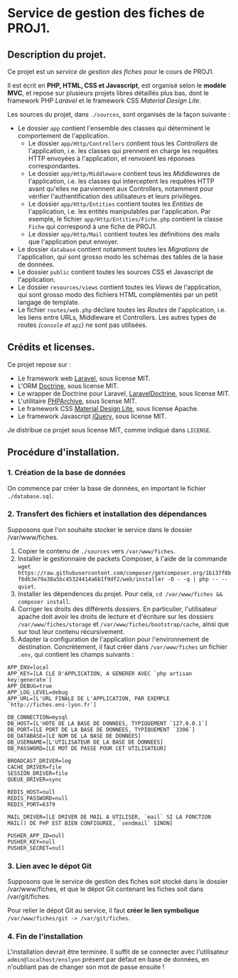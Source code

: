 # Service de gestion des fiches de PROJ1.

## Description du projet.

Ce projet est un *service de gestion des fiches* pour le cours de PROJ1.

Il est écrit en **PHP, HTML, CSS et Javascript**, est organisé selon le **modèle MVC**, et repose sur plusieurs projets libres détaillés plus bas, dont le framework PHP *Laravel* et le framework CSS *Material Design Lite*.

Les sources du projet, dans `./sources`, sont organisés de la façon suivante :

- Le dossier `app` contient l'ensemble des classes qui déterminent le comportement de l'application.
	- Le dossier `app/Http/Controllers` contient tous les *Controllers* de l'application, i.e. les classes qui prennent en charge les requêtes HTTP envoyées à l'application, et renvoient les réponses correspondantes.
	- Le dossier `app/Http/Middleware` contient tous les *Middlewares* de l'application, i.e. les classes qui interceptent les requêtes HTTP avant qu'elles ne parviennent aux Controllers, notamment pour vérifier l'authentification des utilisateurs et leurs privilèges.
	- Le dossier `app/Http/Entities` contient toutes les *Entities* de l'application, i.e. les entités manipulables par l'application. Par exemple, le fichier `app/Http/Entities/Fiche.php` contient la classe `Fiche` qui correspond à une fiche de PROJ1.
	- Le dossier `app/Http/Mail` contient toutes les définitions des mails que l'application peut envoyer.
- Le dossier `database` contient notamment toutes les *Migrations* de l'application, qui sont grosso modo les schémas des tables de la base de données.
- Le dossier `public` contient toutes les sources CSS et Javascript de l'application.
- Le dossier `resources/views` contient toutes les *Views* de l'application, qui sont grosso modo des fichiers HTML complémentés par un petit langage de template.
- Le fichier `routes/web.php` déclare toutes les *Routes* de l'application, i.e. les liens entre URLs, Middleware et Controllers. Les autres types de routes *(`console` et `api`)* ne sont pas utilisées.


## Crédits et licenses.

Ce projet repose sur :

- Le framework web [Laravel](https://laravel.com/), sous license MIT.
- L'ORM [Doctrine](http://www.doctrine-project.org/), sous license MIT.
- Le wrapper de Doctrine pour Laravel, [LaravelDoctrine](http://www.laraveldoctrine.org/), sous license MIT.
- L'utilitaire [PHPArchive](https://github.com/splitbrain/php-archive), sous license MIT.
- Le framework CSS [Material Design Lite](https://github.com/google/material-design-lite), sous license Apache.
- Le framework Javascript [jQuery](https://github.com/jquery/jquery), sous license MIT.

Je distribue ce projet sous license MIT, comme indiqué dans `LICENSE`.


## Procédure d'installation.

### 1. Création de la base de données

On commence par créer la base de données, en important le fichier `./database.sql`.


### 2. Transfert des fichiers et installation des dépendances

Supposons que l'on souhaite stocker le service dans le dossier /var/www/fiches.

1. Copier le contenu de `./sources` vers `/var/www/fiches`.
2. Installer le gestionnaire de packets Composer, à l'aide de la commande `wget https://raw.githubusercontent.com/composer/getcomposer.org/1b137f8bf6db3e79a38a5bc45324414a6b1f9df2/web/installer -O - -q | php -- --quiet`.
3. Installer les dépendences du projet. Pour cela, `cd /var/www/fiches && composer install`.
4. Corriger les droits des différents dossiers. En particulier, l'utilisateur apache doit avoir les droits de lecture et d'écriture sur les dossiers `/var/www/fiches/storage` et `/var/www/fiches/bootstrap/cache`, ainsi que sur tout leur contenu récursivement.
5. Adapter la configuration de l'application pour l'environnement de destination. Concrètement, il faut créer dans `/var/www/fiches` un fichier `.env`, qui contient les champs suivants :

```
APP_ENV=local
APP_KEY=[LA CLE D'APPLICATION, A GENERER AVEC `php artisan key:generate`]
APP_DEBUG=true
APP_LOG_LEVEL=debug
APP_URL=[L'URL FINALE DE L'APPLICATION, PAR EXEMPLE `http://fiches.ens-lyon.fr`]

DB_CONNECTION=mysql
DB_HOST=[L'HOTE DE LA BASE DE DONNEES, TYPIQUEMENT `127.0.0.1`]
DB_PORT=[LE PORT DE LA BASE DE DONNEES, TYPIQUEMENT `3306`]
DB_DATABASE=[LE NOM DE LA BASE DE DONNEES]
DB_USERNAME=[L'UTILISATEUR DE LA BASE DE DONNEES]
DB_PASSWORD=[LE MOT DE PASSE POUR CET UTILISATEUR]

BROADCAST_DRIVER=log
CACHE_DRIVER=file
SESSION_DRIVER=file
QUEUE_DRIVER=sync

REDIS_HOST=null
REDIS_PASSWORD=null
REDIS_PORT=6379

MAIL_DRIVER=[LE DRIVER DE MAIL A UTILISER, `mail` SI LA FONCTION MAIL() DE PHP EST BIEN CONFIGUREE, `sendmail` SINON]

PUSHER_APP_ID=null
PUSHER_KEY=null
PUSHER_SECRET=null

```

### 3. Lien avec le dépot Git

Supposons que le service de gestion des fiches soit stocké dans le dossier /var/www/fiches, et que le dépot Git contenant les fiches soit dans /var/git/fiches.

Pour relier le dépot Git au service, il faut **créer le lien symbolique** `/var/www/fiches/git -> /var/git/fiches`.


### 4. Fin de l'installation

L'installation devrait être terminée. Il suffit de se connecter avec l'utilisateur `admin@localhost/enslyon` présent par défaut en base de données, en n'oubliant pas de changer son mot de passe ensuite !


